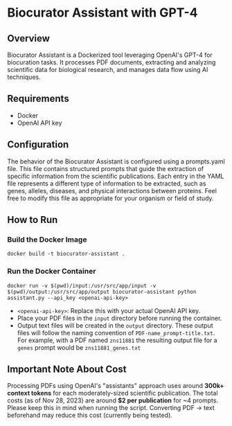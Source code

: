 # Biocurator Assistant with GPT-4

## Overview
Biocurator Assistant is a Dockerized tool leveraging OpenAI's GPT-4 for biocuration tasks. It processes PDF documents, extracting and analyzing scientific data for biological research, and manages data flow using AI techniques.

## Requirements
- Docker
- OpenAI API key

## Configuration
The behavior of the Biocurator Assistant is configured using a prompts.yaml file. This file contains structured prompts that guide the extraction of specific information from the scientific publications. Each entry in the YAML file represents a different type of information to be extracted, such as genes, alleles, diseases, and physical interactions between proteins. Feel free to modify this file as appropriate for your organism or field of study.

## How to Run
### Build the Docker Image
```docker build -t biocurator-assistant .```

### Run the Docker Container
```docker run -v $(pwd)/input:/usr/src/app/input -v $(pwd)/output:/usr/src/app/output biocurator-assistant python assistant.py --api_key <openai-api-key>```

- `<openai-api-key>`: Replace this with your actual OpenAI API key.
- Place your PDF files in the `input` directory before running the container.
- Output text files will be created in the `output` directory. These output files will follow the naming convention of ```PDF-name_prompt-title.txt```. For example, with a PDF named `zns11881` the resulting output file for a `genes` prompt would be `zns11881_genes.txt`

## Important Note About Cost
Processing PDFs using OpenAI's "assistants" approach uses around **300k+ context tokens** for each moderately-sized scientific publication. The total costs (as of Nov 28, 2023) are around **$2 per publication** for ~4 prompts. Please keep this in mind when running the script. Converting PDF -> text beforehand may reduce this cost (currently being tested).